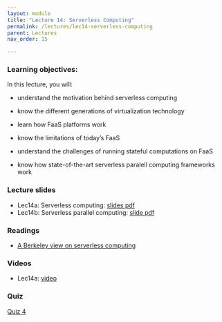 ```yaml
---
layout: module
title: "Lecture 14: Serverless Computing"
permalink: /lectures/lec14-serverless-computing
parent: Lectures
nav_order: 15

---
```


### Learning objectives:
In this lecture, you will:

* understand the motivation behind serverless computing
* know the different generations of virtualization technology
* learn how FaaS platforms work
* know the limitations of today’s FaaS

* understand the challenges of running stateful computations on FaaS
* know how state-of-the-art serverless paralell computing frameworks work


### Lecture slides

* Lec14a: Serverless computing: [slides pdf](/cs4740-fall24/assets/docs/lec14-serverless-computing.pdf)
* Lec14b: Serverless parallel computing: [slide pdf](/cs4740-fall24/assets/docs/lec14b-serverless-parallel-computing.pdf)


### Readings

* [A Berkeley view on serverless computing](https://www2.eecs.berkeley.edu/Pubs/TechRpts/2019/EECS-2019-3.pdf)



### Videos

* Lec14a: [video](https://edstem.org/us/courses/65103/discussion/5661329)


### Quiz

<a href="https://forms.gle/DoY9RK4JeSR3SrtN6">Quiz 4</a>
